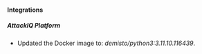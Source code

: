 
#### Integrations

##### AttackIQ Platform


- Updated the Docker image to: *demisto/python3:3.11.10.116439*.
